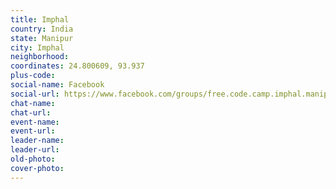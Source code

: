 ```yaml
---
title: Imphal
country: India
state: Manipur
city: Imphal
neighborhood: 
coordinates: 24.800609, 93.937
plus-code:
social-name: Facebook
social-url: https://www.facebook.com/groups/free.code.camp.imphal.manipur
chat-name:
chat-url:
event-name:
event-url:
leader-name:
leader-url:
old-photo: 
cover-photo:
---
```

